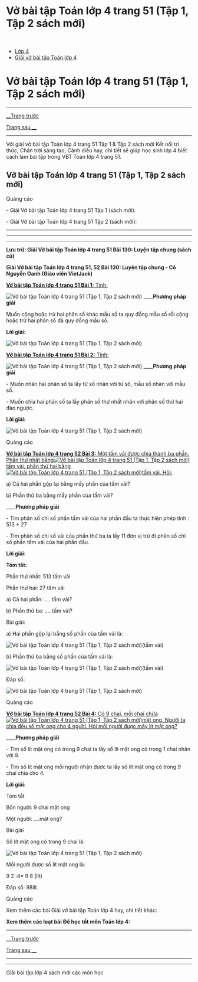 # Vở bài tập Toán lớp 4 trang 51 (Tập 1, Tập 2 sách mới)

﻿

  * [Lớp 4](https://vietjack.com/series/lop-4.jsp)
  * [Giải vở bài tập Toán lớp 4](https://vietjack.com/giai-vo-bai-tap-toan-4/index.jsp)



# Vở bài tập Toán lớp 4 trang 51 (Tập 1, Tập 2 sách mới)

* * *

[__Trang trước](https://vietjack.com/giai-vo-bai-tap-toan-4/bai-129-luyen-tap-chung.jsp)

[Trang sau __](https://vietjack.com/giai-vo-bai-tap-toan-4/bai-131-luyen-tap-chung.jsp)

* * *

Với giải vở bài tập Toán lớp 4 trang 51 Tập 1 & Tập 2 sách mới Kết nối tri thức, Chân trời sáng tạo, Cánh diều hay, chi tiết sẽ giúp học sinh lớp 4 biết cách làm bài tập trong VBT Toán lớp 4 trang 51.

## Vở bài tập Toán lớp 4 trang 51 (Tập 1, Tập 2 sách mới)

Quảng cáo

\- Giải Vở bài tập Toán lớp 4 trang 51 Tập 1 (sách mới):

\- Giải Vở bài tập Toán lớp 4 trang 51 Tập 2 (sách mới):

* * *

* * *

* * *

**Lưu trữ: Giải Vở bài tập Toán lớp 4 trang 51 Bài 130: Luyện tập chung (sách cũ)**

**Giải Vở bài tập Toán lớp 4 trang 51, 52 Bài 130: Luyện tập chung - Cô Nguyễn Oanh (Giáo viên VietJack)**

[**Vở bài tập Toán lớp 4 trang 51 Bài 1:** Tính: ](https://vietjack.com/giai-vo-bai-tap-toan-4/bai-1-trang-51-vbt-toan-4-tap-2.jsp)

![Vở bài tập Toán lớp 4 trang 51 \(Tập 1, Tập 2 sách mới\)](https://vietjack.com/giai-vo-bai-tap-toan-4/images/bai-1-trang-51-vbt-toan-4-tap-2-a.PNG) ____**Phương pháp giải**

Muốn cộng hoặc trừ hai phân số khác mẫu số ta quy đồng mẫu số rồi cộng hoặc trừ hai phân số đã quy đồng mẫu số.

**Lời giải:**

![Vở bài tập Toán lớp 4 trang 51 \(Tập 1, Tập 2 sách mới\)](https://vietjack.com/giai-vo-bai-tap-toan-4/images/bai-1-trang-51-vbt-toan-4-tap-2-b.PNG)

[**Vở bài tập Toán lớp 4 trang 51 Bài 2:** Tính: ](https://vietjack.com/giai-vo-bai-tap-toan-4/bai-2-trang-51-vbt-toan-4-tap-2.jsp)

![Vở bài tập Toán lớp 4 trang 51 \(Tập 1, Tập 2 sách mới\)](https://vietjack.com/giai-vo-bai-tap-toan-4/images/bai-2-trang-51-vbt-toan-4-tap-2.PNG) ____**Phương pháp giải**

\- Muốn nhân hai phân số ta lấy tử số nhân với tử số, mẫu số nhân với mẫu số.

\- Muốn chia hai phân số ta lấy phân số thứ nhất nhân với phân số thứ hai đảo ngược.

**Lời giải:**

![Vở bài tập Toán lớp 4 trang 51 \(Tập 1, Tập 2 sách mới\)](https://vietjack.com/giai-vo-bai-tap-toan-4/images/bai-2-trang-51-vbt-toan-4-tap-2-1.PNG)

Quảng cáo

[**Vở bài tập Toán lớp 4 trang 52 Bài 3:** Một tấm vải được chia thành ba phần. Phần thứ nhất bằng![Vở bài tập Toán lớp 4 trang 51 \(Tập 1, Tập 2 sách mới\)](https://vietjack.com/giai-vo-bai-tap-toan-4/images/bai-3-trang-52-vbt-toan-4-tap-2.PNG)tấm vải, phần thứ hai bằng![Vở bài tập Toán lớp 4 trang 51 \(Tập 1, Tập 2 sách mới\)](https://vietjack.com/giai-vo-bai-tap-toan-4/images/bai-3-trang-52-vbt-toan-4-tap-2-1.PNG)tấm vải. Hỏi:](https://vietjack.com/giai-vo-bai-tap-toan-4/bai-3-trang-52-vbt-toan-4-tap-2.jsp)

a) Cả hai phần gộp lại bằng mấy phần của tấm vải?

b) Phần thứ ba bằng mấy phần của tấm vải?

____**Phương pháp giải**

\- Tìm phân số chỉ số phần tấm vải của hai phần đầu ta thực hiện phép tính : 513 \+ 27

\- Tìm phân số chỉ số vải của phần thứ ba ta lấy 11 đơn vị trừ đi phân số chỉ số phần tấm vải của hai phần đầu.

**Lời giải:**

**Tóm tắt:**

Phần thứ nhất: 513 tấm vải

Phần thứ hai: 27 tấm vải

a) Cả hai phần: .... tấm vải?

b) Phần thứ ba: .... tấm vải?

Bài giải:

a) Hai phần gộp lại bằng số phần của tấm vải là:

![Vở bài tập Toán lớp 4 trang 51 \(Tập 1, Tập 2 sách mới\)](https://vietjack.com/giai-vo-bai-tap-toan-4/images/bai-3-trang-52-vbt-toan-4-tap-2-4.PNG)(tấm vải)

b) Phần thứ ba bằng số phần của tấm vải là:

![Vở bài tập Toán lớp 4 trang 51 \(Tập 1, Tập 2 sách mới\)](https://vietjack.com/giai-vo-bai-tap-toan-4/images/bai-3-trang-52-vbt-toan-4-tap-2-5.PNG)(tấm vải)

Đáp số:

![Vở bài tập Toán lớp 4 trang 51 \(Tập 1, Tập 2 sách mới\)](https://vietjack.com/giai-vo-bai-tap-toan-4/images/bai-3-trang-52-vbt-toan-4-tap-2-6.PNG)

Quảng cáo

[**Vở bài tập Toán lớp 4 trang 52 Bài 4:** Có 9 chai, mỗi chai chứa![Vở bài tập Toán lớp 4 trang 51 \(Tập 1, Tập 2 sách mới\)](https://vietjack.com/giai-vo-bai-tap-toan-4/images/bai-4-trang-52-vbt-toan-4-tap-2.PNG)mật ong. Người ta chia đều số mật ong cho 4 người. Hỏi mỗi người được mấy lít mật ong?](https://vietjack.com/giai-vo-bai-tap-toan-4/bai-4-trang-52-vbt-toan-4-tap-2.jsp)

____**Phương pháp giải**

\- Tìm số lít mật ong có trong 9 chai ta lấy số lít mật ong có trong 1 chai nhân với 9.

\- Tìm số lít mật ong mỗi người nhận được ta lấy số lít mật ong có trong 9 chai chia cho 4.

**Lời giải:**

Tóm tắt

Bốn người: 9 chai mật ong

Một người: ….mật ong?

Bài giải

Số lít mật ong có trong 9 chai là:

![Vở bài tập Toán lớp 4 trang 51 \(Tập 1, Tập 2 sách mới\)](https://vietjack.com/giai-vo-bai-tap-toan-4/images/bai-4-trang-52-vbt-toan-4-tap-2-1.PNG)

Mỗi người được số lít mật ong là:

9 2 :4= 9 8 (lít)

Đáp số: 98lít.

Quảng cáo

Xem thêm các bài Giải vở bài tập Toán lớp 4 hay, chi tiết khác:

**Xem thêm các loạt bài Để học tốt môn Toán lớp 4:**

* * *

[__Trang trước](https://vietjack.com/giai-vo-bai-tap-toan-4/bai-129-luyen-tap-chung.jsp)

[Trang sau __](https://vietjack.com/giai-vo-bai-tap-toan-4/bai-131-luyen-tap-chung.jsp)

* * *

* * *

Giải bài tập lớp 4 sách mới các môn học
